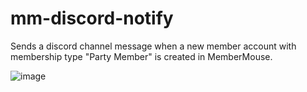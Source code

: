 # mm-discord-notify
Sends a discord channel message when a new member account with membership type "Party Member" is created in MemberMouse.

![image](https://user-images.githubusercontent.com/54069743/167655502-cd062bc6-62c5-4756-b8c9-93569d7c04cd.png)
